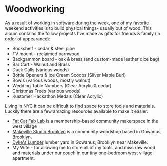 # Woodworking

As a result of working in software during the week, one of my favorite weekend activities is to build physical things- usually out of wood. This album contains the follow projects I've made as gifts for friends & family (in order of appearance):
* Bookshelf - cedar & steel pipe
* TV mount - reclaimed barnwood
* Backgammon board - oak & brass (and custom-made leather dice bag)
* Bar Cart - Walnut and Brass
* Duck Calls (various woods)
* Bottle Openers & Ice Cream Scoops (Silver Maple Burl)
* Bowls (various woods, mostly walnut)
* Wedding Table Numbers (Clear Acrylic & cedar)
* Christmas Trees (various woods)
* Kustomer Hackathon Medals (Clear Acrylic)

Living in NYC it can be difficult to find space to store tools and materials. Luckily there are a few amazing resources available to make it easier:
* [Fat Cat Fab Lab](https://www.fatcatfablab.org/) is a membership-based community makerspace in the west village 
* [Makeville Studio Brooklyn](https://makeville.com/) is a community woodshop based in Gowanus, Brooklyn.
* [Dyke's Lumber](https://dykeslumber.com/) lumber yard in Gowanus, Brooklyn near Makeville.
* My Wife - for allowing me to store all of my tools, and misc raw wood and materials under our couch in our tiny one-bedroom west village apartment. 


